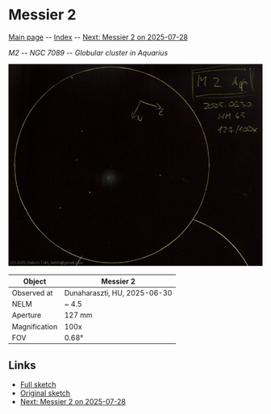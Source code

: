 # Messier 2

[Main page](../index.md) -- [Index](../pages/obj_index.md) -- [Next: Messier 2 on 2025-07-28](../obs/m2-2025-07-28.md)

_M2_ -- _NGC 7089_ -- _Globular cluster in Aquarius_  

![Messier 2](../img/m2-20250701.jpg)

Object | Messier 2
-|-
Observed at | Dunaharaszti, HU, 2025-06-30
NELM | ~ 4.5
Aperture | 127 mm
Magnification | 100x
FOV | 0.68°


## Links

- [Full sketch](../img/m2-ngc7009-20250701.jpg)
- [Original sketch](../scan/20250701_1.jpg)
- [Next: Messier 2 on 2025-07-28](../obs/m2-2025-07-28.md)
